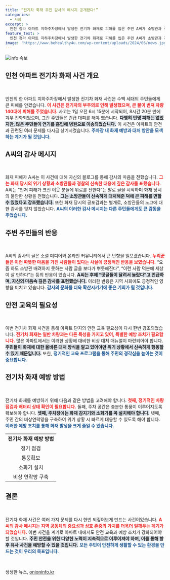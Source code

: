 ```yaml
---
title: “전기차 화재 주민 감사의 메시지 공개됐다!”
categories:
  - 사회
excerpt: >
  인천 청라 아파트 지하주차장에서 발생한 전기차 화재로 피해를 입은 주민 A씨가 소방관과 경찰에 감사를 표한 글이 화제다. 긴급 대피 속에서도 더 큰 고마움을 느낀 그의 사연이 이웃들 사이에서 큰 감동을 주고 있다.
feature_text: >
  인천 청라 아파트 지하주차장에서 발생한 전기차 화재로 피해를 입은 주민 A씨가 소방관과 경찰에 감사를 표한 글이 화제다. 긴급 대피 속에서도 더 큰 고마움을 느낀 그의 사연이 이웃들 사이에서 큰 감동을 주고 있다.
image: 'https://www.behealthy4u.com/wp-content/uploads/2024/06/news.jpg'
---
```


<p><img src="https://www.behealthy4u.com/wp-content/uploads/2024/06/news.jpg" alt="info 속보" /></p>

<h2 data-ke-size="size26">인천 아파트 전기차 화재 사건 개요</h2>

<p data-ke-size="size16">&nbsp;</p>

<p>인천의 한 아파트 지하주차장에서 발생한 전기차 화재 사건은 수백 세대의 주민들에게 큰 피해를 안겼습니다. <b><span style="color: #ee2323;">이 사건은 전기차의 부주의로 인해 발생했으며, 큰 불이 번져 차량 140대에 피해를 주었습니다.</span></b> 사고는 1일 오전 6시 15분에 시작되어, 8시간 20분 만에 겨우 진화되었으며, 그간 주민들은 긴급 대피를 해야 했습니다. <b><span style="background-color: #21538527;">다행히 인명 피해는 없었지만, 많은 주민들이 연기를 흡입해 병원으로 이송되었습니다.</span></b> 이 사건은 아파트의 안전과 관련된 여러 문제를 다시금 상기시켰습니다. <b><span style="color: #1a5490;">주차장 내 화재 예방과 대처 방안을 모색하는 계기가 될 것입니다.</span></b></p>

<h2 data-ke-size="size26">A씨의 감사 메시지</h2>

<p data-ke-size="size16">&nbsp;</p>

<p>화재 피해자 A씨는 이 사건에 대해 자신의 블로그를 통해 감사의 마음을 전했습니다. <b><span style="color: #ee2323;">그는 화재 당시의 위기 상황과 소방관들과 경찰의 신속한 대응에 깊은 감사를 표했습니다.</span></b> A씨는 “먼저 피해가 크신 이웃 분들에 위로를 전한다”는 말로 글을 시작하며 화재 당시의 불안한 상황을 전했습니다. <b><span style="background-color: #21538527;">그는 소방관들이 신속하게 대처해준 덕에 큰 피해를 면할 수 있었다고 강조했습니다.</span></b> 또한 화재 당시의 공포감과는 별개로, 소방관들의 노고에 대한 감사를 잊지 않았습니다. <b><span style="color: #1a5490;">A씨의 이러한 감사 메시지는 다른 주민들에게도 큰 감동을 주었습니다.</span></b></p>

<h2 data-ke-size="size26">주변 주민들의 반응</h2>

<p data-ke-size="size16">&nbsp;</p>

<p>A씨의 감사의 글은 소셜 미디어와 온라인 커뮤니티에서 큰 반향을 일으켰습니다. <b><span style="color: #ee2323;">누리꾼들은 이런 따뜻한 마음을 가진 사람들이 있다는 사실에 긍정적인 반응을 보였습니다.</span></b> “요즘 하도 소방관 배려하지 못하는 사람 글을 보다가 뿌듯해진다”, “이런 사람 덕분에 세상이 살 만하다”는 등의 반응이 있습니다. <b><span style="background-color: #21538527;">A씨는 후에 “댓글들이 달려서 놀랐다”고 언급하며, 자신의 마음속 깊은 감사를 표현했습니다.</span></b> 이러한 반응은 지역 사회에도 긍정적인 영향을 미치고 있습니다. <b><span style="color: #1a5490;">감사의 문화를 더욱 확산시키기에 좋은 기회가 될 것입니다.</span></b></p>

<h2 data-ke-size="size26">안전 교육의 필요성</h2>

<p data-ke-size="size16">&nbsp;</p>

<p>이번 전기차 화재 사건을 통해 아파트 단지의 안전 교육 필요성이 다시 한번 강조되었습니다. <b><span style="color: #ee2323;">전기차 화재는 일반 차량과는 다른 특성을 가지고 있어, 특별한 예방 조치가 필요합니다.</span></b> 많은 아파트에서는 이러한 상황에 대비한 비상 대처 매뉴얼이 마련되어야 합니다. <b><span style="background-color: #21538527;">주민들이 화재에 대한 올바른 대처 방식을 알고 있어야만 위기 상황에서 신속하게 행동할 수 있기 때문입니다.</span></b> 또한, <b><span style="color: #1a5490;">정기적인 교육 프로그램을 통해 주민의 경각심을 높이는 것이 중요합니다.</span></b></p>

<h2 data-ke-size="size26">전기차 화재 예방 방법</h2>

<p data-ke-size="size16">&nbsp;</p>

<p>전기차 화재를 예방하기 위해 다음과 같은 방법을 고려해야 합니다. <b><span style="color: #ee2323;">첫째, 정기적인 차량 점검과 배터리 상태 확인이 필요합니다.</span></b> 둘째, 주차 공간은 충분한 통풍이 이루어지도록 확보해야 합니다. <b><span style="background-color: #21538527;">셋째, 주차장에는 화재 감지기와 소화기를 꼭 설치해야 합니다.</span></b> 넷째, 주민 간의 비상연락망을 구축하여 위기 상황 시 빠르게 대응할 수 있도록 해야 합니다. <b><span style="color: #1a5490;">이러한 예방 조치를 통해 화재 발생을 크게 줄일 수 있습니다.</span></b></p>

<table style="width: 100%;">
<tr>
<td style="text-align: center; height: 17px;"><b>전기차 화재 예방 방법</b></td>
</tr>
<tr>
<td style="text-align: center; height: 17px;">정기 점검</td>
</tr>
<tr>
<td style="text-align: center; height: 17px;">통풍확보</td>
</tr>
<tr>
<td style="text-align: center; height: 17px;">소화기 설치</td>
</tr>
<tr>
<td style="text-align: center; height: 17px;">비상 연락망 구축</td>
</tr>
</table>

<h2 data-ke-size="size26">결론</h2>

<p data-ke-size="size16">&nbsp;</p>

<p>전기차 화재 사건은 여러 가지 문제를 다시 한번 되짚어보게 만드는 사건이었습니다. <b><span style="color: #ee2323;">A씨의 감사 메시지는 지역 공동체의 중요성과 상호 존중의 가치를 더욱더 일깨우는 계기가 되었습니다.</span></b> 이번 사건을 계기로 아파트 내에서도 안전 교육과 예방 조치가 강화되어야 할 것입니다. <b><span style="background-color: #21538527;">주민 안전을 위한 다양한 노력이 지속적으로 이루어져야 하며, 이를 통해 향후 유사 사건을 예방할 수 있을 것입니다.</span></b> <b><span style="color: #1a5490;">모든 주민이 안전하게 생활할 수 있는 환경을 만드는 것이 우리의 목표입니다.</span></b> </p>

<p data-ke-size="size16">&nbsp;</p>
생생한 뉴스, <a href="https://onioninfo.kr" rel="dofollow">onioninfo.kr</a>


